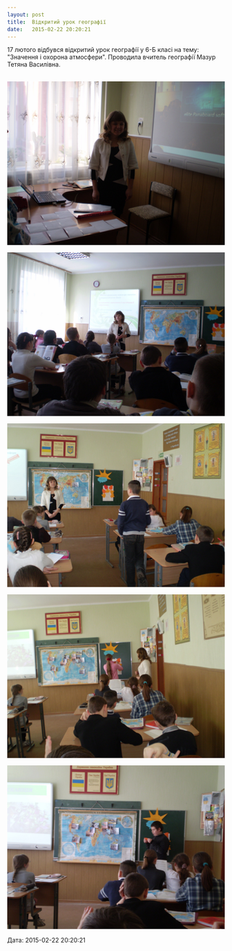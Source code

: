 ```yaml
---
layout: post
title:  Відкритий урок географії
date:   2015-02-22 20:20:21
---
```

17 лютого відбувся відкритий урок географії у 6-Б класі на тему: "Значення і охорона атмосфери". Проводила вчитель географії Мазур Тетяна Василівна.

 ![](/assets/tiger-1424629046.jpg)

![](/assets/tiger-1424629082.jpg)

![](/assets/tiger-1424629113.jpg)

![](/assets/tiger-1424629149.jpg)

![](/assets/tiger-1424629186.jpg)  

  
Дата: 2015-02-22 20:20:21